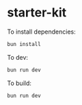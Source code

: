 # starter-kit

To install dependencies:

```bash
bun install
```

To dev:

```bash
bun run dev
```

To build:

```bash
bun run dev
```
